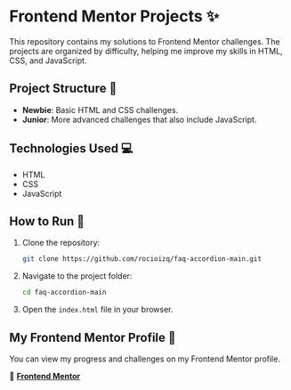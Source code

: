 # Frontend Mentor Projects ✨

This repository contains my solutions to Frontend Mentor challenges. The projects are organized by difficulty, helping me improve my skills in HTML, CSS, and JavaScript.

## Project Structure 📂

- **Newbie**: Basic HTML and CSS challenges.
- **Junior**: More advanced challenges that also include JavaScript.

## Technologies Used 💻

- HTML
- CSS
- JavaScript

## How to Run 🚀

1. Clone the repository:
    ```bash
    git clone https://github.com/rocioizq/faq-accordion-main.git
    ```
2. Navigate to the project folder:
    ```bash
    cd faq-accordion-main
    ```
3. Open the `index.html` file in your browser.

## My Frontend Mentor Profile 🔗
You can view my progress and challenges on my Frontend Mentor profile.

🔗 **[Frontend Mentor](https://www.frontendmentor.io/profile/rocioizq)**
